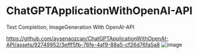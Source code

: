 # ChatGPTApplicationWithOpenAI-API
Text Completion, ImageGeneration With OpenAI-API





https://github.com/aysenaozcan/ChatGPTApplicationWithOpenAI-API/assets/92749952/3efff5fb-76fe-4af9-88a5-cf26d76fa5a8
![image](https://github.com/aysenaozcan/ChatGPTApplicationWithOpenAI-API/assets/92749952/88e02f24-f0db-411f-a415-037bb42447c1)


